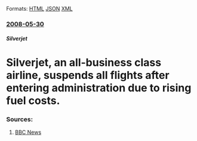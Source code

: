 
Formats: [HTML](/news/2008/05/30/silverjet-an-all-business-class-airline-suspends-all-flights-after-entering-administration-due-to-rising-fuel-costs.html)  [JSON](/news/2008/05/30/silverjet-an-all-business-class-airline-suspends-all-flights-after-entering-administration-due-to-rising-fuel-costs.json)  [XML](/news/2008/05/30/silverjet-an-all-business-class-airline-suspends-all-flights-after-entering-administration-due-to-rising-fuel-costs.xml)  

### [2008-05-30](/news/2008/05/30/index.md)

##### Silverjet
#  Silverjet, an all-business class airline, suspends all flights after entering administration due to rising fuel costs. 




### Sources:

1. [BBC News](http://news.bbc.co.uk/1/hi/business/7427056.stm)
